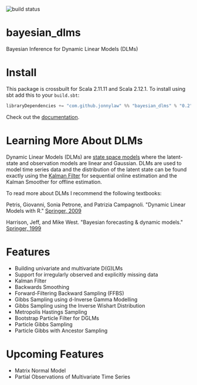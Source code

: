 ![build status](https://travis-ci.org/jonnylaw/bayesian_dlms.svg?branch=master)

# bayesian_dlms
Bayesian Inference for Dynamic Linear Models (DLMs)

# Install

This package is crossbuilt for Scala 2.11.11 and Scala 2.12.1. To install using sbt add this to your `build.sbt`:

```scala
libraryDependencies += "com.github.jonnylaw" %% "bayesian_dlms" % "0.2"
```

Check out the [documentation](https://jonnylaw.github.io/bayesian_dlms/).

# Learning More About DLMs

Dynamic Linear Models (DLMs) are [state space models](https://en.wikipedia.org/wiki/State-space_representation) where the latent-state and observation models are linear and Gaussian. DLMs are used to model time series data and the distribution of the latent state can be found exactly using the [Kalman Filter](https://en.wikipedia.org/wiki/Kalman_filter) for sequential online estimation and the Kalman Smoother for offline estimation.

To read more about DLMs I recommend the following textbooks:

Petris, Giovanni, Sonia Petrone, and Patrizia Campagnoli. "Dynamic Linear Models with R." [Springer, 2009](http://www.springer.com/gb/book/9780387772370)

Harrison, Jeff, and Mike West. "Bayesian forecasting & dynamic models." [Springer, 1999](http://www.springer.com/gb/book/9780387947259)

# Features  

* Building univariate and multivariate D(G)LMs
* Support for irregularly observed and explicitly missing data
* Kalman Filter
* Backwards Smoothing
* Forward-Filtering Backward Sampling (FFBS)
* Gibbs Sampling using d-Inverse Gamma Modelling
* Gibbs Sampling using the Inverse Wishart Distribution
* Metropolis Hastings Sampling
* Bootstrap Particle Filter for DGLMs
* Particle Gibbs Sampling
* Particle Gibbs with Ancestor Sampling

# Upcoming Features

* Matrix Normal Model
* Partial Observations of Multivariate Time Series

